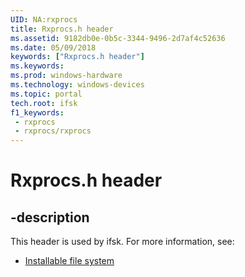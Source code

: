 ```yaml
---
UID: NA:rxprocs
title: Rxprocs.h header
ms.assetid: 9182db0e-0b5c-3344-9496-2d7af4c52636
ms.date: 05/09/2018
keywords: ["Rxprocs.h header"]
ms.keywords: 
ms.prod: windows-hardware
ms.technology: windows-devices
ms.topic: portal
tech.root: ifsk
f1_keywords:
 - rxprocs
 - rxprocs/rxprocs
---
```


# Rxprocs.h header


## -description

This header is used by ifsk. For more information, see:

- [Installable file system](../_ifsk/index.md)

